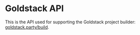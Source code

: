 # Goldstack API

This is the API used for supporting the Goldstack project builder: [goldstack.party/build](https://goldstack.party/build).
